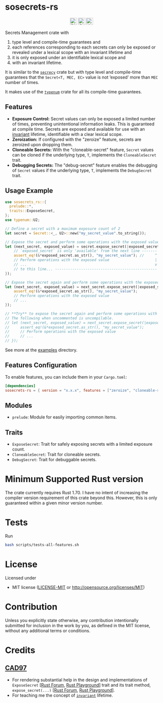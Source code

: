 # sosecrets-rs
<div align="center">
  <img alt="GitHub Workflow Status" src="https://img.shields.io/github/actions/workflow/status/jymchng/sosecrets-rs/ci.yaml?label=build&&style=for-the-badge" height="23">
  <a href="https://crates.io/crates/sosecrets-rs"><img alt="Crates.io Version" src="https://img.shields.io/crates/v/sosecrets-rs?logo=rust&style=for-the-badge" height="23"></a>
  <a href="https://docs.rs/sosecrets-rs"><img alt="docs.rs" src="https://img.shields.io/crates/v/sosecrets-rs?color=blue&label=docs&style=for-the-badge" height="23"></a>
</div>

Secrets Management crate with

1. type level and compile-time guarantees and
2. each references corresponding to each secrets can only be exposed or revealed under a lexical scope with an invariant lifetime and
3. it is only exposed under an identifiable lexical scope and
4. with an invariant lifetime.

It is similar to the [`secrecy`](https://github.com/iqlusioninc/crates/tree/main/secrecy) crate but with type level and compile-time guarantees that the `Secret<T, MEC, EC>` value is not ’exposed’ more than `MEC` number of times.

It makes use of the [`typenum`](https://github.com/paholg/typenum/tree/main) crate for all its compile-time guarantees.

## Features

- **Exposure Control:** Secret values can only be exposed a limited number of times, preventing unintentional information leaks. This is guaranteed at compile time. Secrets are exposed and available for use with an [invariant](https://doc.rust-lang.org/nomicon/subtyping.html#variance) lifetime, identifiable with a clear lexical scope.
- **Zeroization:** If configured with the "zeroize" feature, secrets are zeroized upon dropping them.
- **Cloneable Secrets:** With the "cloneable-secret" feature, `Secret` values can be cloned if the underlying type, `T`, implements the `CloneableSecret` trait.
- **Debugging Secrets:** The "debug-secret" feature enables the debugging of `Secret` values if the underlying type, `T`, implements the `DebugSecret` trait.

## Usage Example

```rust
use sosecrets_rs::{
  prelude::*,
  traits::ExposeSecret,
};
use typenum::U2;

// Define a secret with a maximum exposure count of 2
let secret = Secret::<_, U2>::new("my_secret_value".to_string());

// Expose the secret and perform some operations with the exposed value; secret has been exposed once: `EC` = 1, `MEC` = 2;
let (next_secret, exposed_value) = secret.expose_secret(|exposed_secret| {
    // `exposed_secret` is only 'available' from the next line -------
    assert_eq!(&*exposed_secret.as_str(), "my_secret_value"); //     ^
    // Perform operations with the exposed value                     |
    // ...                                                           v
    // to this line... -----------------------------------------------
});

// Expose the secret again and perform some operations with the exposed value; secret has been exposed once: `EC` = 2, `MEC` = 2;
let (next_secret, exposed_value) = next_secret.expose_secret(|exposed_secret| {
    assert_eq!(&*exposed_secret.as_str(), "my_secret_value");
    // Perform operations with the exposed value
    // ...
});

// **Try** to expose the secret again and perform some operations with the exposed value; secret has been exposed once: `EC` = 3, `MEC` = 2;
// The following when uncommented is uncompilable.
// let (next_secret, exposed_value) = next_secret.expose_secret(|exposed_secret| {
//     assert_eq!(&*exposed_secret.as_str(), "my_secret_value");
//     // Perform operations with the exposed value
//     // ...
// });
```
See more at the [examples](https://github.com/jymchng/sosecrets-rs/tree/master/examples/jwt) directory.

## Features Configuration

To enable features, you can include them in your `Cargo.toml`:

```toml
[dependencies]
sosecrets-rs = { version = "x.x.x", features = ["zeroize", "cloneable-secret", "debug-secret"] }
```

## Modules

- `prelude`: Module for easily importing common items.

## Traits

- `ExposeSecret`: Trait for safely exposing secrets with a limited exposure count.
- `CloneableSecret`: Trait for cloneable secrets.
- `DebugSecret`: Trait for debuggable secrets.

# Minimum Supported Rust version

The crate currently requires Rust 1.70. I have no intent of increasing the
compiler version requirement of this crate beyond this. However, this is only
guaranteed within a given minor version number.

# Tests

Run

```bash
bash scripts/tests-all-features.sh
```

# License

Licensed under

- MIT license ([LICENSE-MIT](LICENSE-MIT) or <http://opensource.org/licenses/MIT>)

# Contribution

Unless you explicitly state otherwise, any contribution intentionally submitted
for inclusion in the work by you, as defined in the MIT license, without any additional terms or conditions.

# Credits

## [CAD97](https://github.com/CAD97)

* For rendering substantial help in the design and implementations of `ExposeSecret` [[Rust Forum](https://users.rust-lang.org/t/making-a-value-of-a-type-undroppable-at-compile-time/102628/13?), [Rust Playground](https://play.rust-lang.org/?version=stable&mode=debug&edition=2021&gist=3c2e97e284c60c8a4067b77b6cfd72c7)] trait and its trait method, `expose_secret(...)` [[Rust Forum](https://users.rust-lang.org/t/making-a-value-of-a-type-undroppable-at-compile-time/102628/6?), [Rust Playground](https://play.rust-lang.org/?version=nightly&mode=debug&edition=2021&gist=adce4708492654b6ad888f9a6b5bc5d0)].
* For teaching me the concept of [`invariant`](https://github.com/CAD97/generativity/blob/main/README.md) lifetime.
